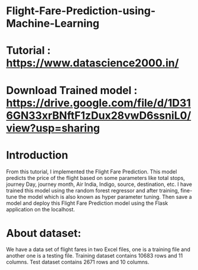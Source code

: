 # Flight-Fare-Prediction-using-Machine-Learning
# Tutorial : https://www.datascience2000.in/

# Download Trained model : https://drive.google.com/file/d/1D316GN33xrBNftF1zDux28vwD6ssniL0/view?usp=sharing
# Introduction 
From this tutorial, I implemented the Flight Fare Prediction. This model predicts the price of the flight based on some parameters like total stops, journey Day, journey month, Air India, Indigo, source, destination, etc. I have trained this model using the random forest regressor and after training, fine-tune the model which is also known as hyper parameter tuning. Then save a model and deploy this Flight Fare Prediction model using the Flask application on the localhost.

# About dataset:
We have a data set of flight fares in two Excel files, one is a training file and another one is a testing file. Training dataset contains 10683 rows and 11 columns. Test dataset contains 2671 rows and 10 columns.
